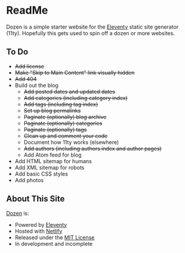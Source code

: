 # ReadMe

Dozen is a simple starter website for the [Eleventy](https://www.11ty.dev/) static site generator (11ty). Hopefully this gets used to spin off a dozen or more websites.

## To Do

* ~~Add license~~
* ~~Make "Skip to Main Content" link visually hidden~~
* ~~Add 404~~
* Build out the blog
    * ~~Add posted dates and updated dates~~
    * ~~Add categories (including category index)~~
    * ~~Add tags (including tag index)~~
    * ~~Set up blog permalinks~~
    * ~~Paginate (optionally) blog archive~~
    * ~~Paginate (optionally) categories~~
    * ~~Paginate (optionally) tags~~
    * ~~Clean up and comment your code~~
    * Document how 11ty works (elsewhere)
    * ~~Add authors (including authors index and author pages)~~
    * Add Atom feed for blog
* Add HTML sitemap for humans
* Add XML sitemap for robots
* Add basic CSS styles
* Add photos

## About This Site

[Dozen](https://dozen.camcoulter.com/) is:

* Powered by [Eleventy](https://www.11ty.dev/)
* Hosted with [Netlify](https://www.netlify.com/)
* Released under the [MIT License](https://choosealicense.com/licenses/mit/)
* In development and incomplete
